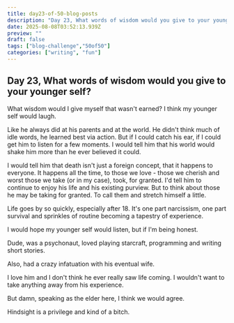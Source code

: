 ```yaml
---
title: day23-of-50-blog-posts
description: "Day 23, What words of wisdom would you give to your younger self?"
date: 2025-08-08T03:52:13.939Z
preview: ""
draft: false
tags: ["blog-challenge","50of50"]
categories: ["writing", "fun"]
---
```


## Day 23, What words of wisdom would you give to your younger self?

What wisdom would I give myself that wasn't earned? I think my younger self would laugh. 

Like he always did at his parents and at the world. He didn't think much of idle words, he learned best via action. But if I could catch his ear, if I could get him to listen for a few moments. I would tell him that his world would shake him more than he ever believed it could.

I would tell him that death isn't just a foreign concept, that it happens to everyone. It happens all the time, to those we love - those we cherish and worst those we take (or in my case), took, for granted. I'd tell him to continue to enjoy his life and his existing purview. But to think about those he may be taking for granted. To call them and stretch himself a little.

Life goes by so quickly, especially after 18. It's one part narcissism, one part survival and sprinkles of routine becoming a tapestry of experience.

I would hope my younger self would listen, but if I'm being honest. 

Dude, was a psychonaut, loved playing starcraft, programming and writing short stories. 

Also, had a crazy infatuation with his eventual wife. 

I love him and I don't think he ever really saw life coming. 
I wouldn't want to take anything away from his experience. 

But damn, speaking as the elder here, I think we would agree. 

Hindsight is a privilege and kind of a bitch.